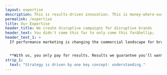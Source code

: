 ```yaml
---
layout: expertise
description: This is results-driven innovation. This is money-where-our-mouth-is marketing. This is ZURU Group.
permalink: /expertise
title: Our Expertise
header_title: We create disruptive campaigns for disruptive brands
header_text: You didn't come this far to only come this far&hellip;
header_text_1: >
  If performance marketing is changing the commercial landscape for brands big and small, Zuru is changing the performance marketing world forever. We make campaigns more instant for you. Insight more actionable for you. And returns more attributable to every pound, euro or dollar you spend with us (and we spend ourselves in pursuit of your goals).


  **With us, you only pay for results. Results we guarantee you'll want. And results we guarantee you'll be delighted be.**
strip_1:
  text: "Strategy is driven by one key concept: understanding."
---
```

